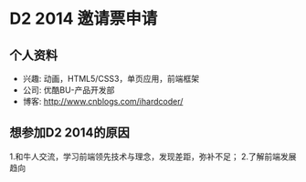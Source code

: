# D2 2014 邀请票申请

## 个人资料

- 兴趣: 动画，HTML5/CSS3，单页应用，前端框架
- 公司: 优酷BU-产品开发部
- 博客: http://www.cnblogs.com/ihardcoder/

## 想参加D2 2014的原因

1.和牛人交流，学习前端领先技术与理念，发现差距，弥补不足；
2.了解前端发展趋向

